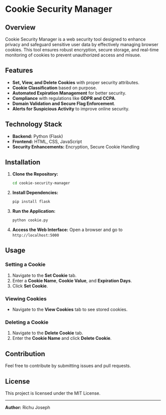 # Cookie Security Manager

## Overview
Cookie Security Manager is a web security tool designed to enhance privacy and safeguard sensitive user data by effectively managing browser cookies. This tool ensures robust encryption, secure storage, and real-time monitoring of cookies to prevent unauthorized access and misuse.

## Features
- **Set, View, and Delete Cookies** with proper security attributes.
- **Cookie Classification** based on purpose.
- **Automated Expiration Management** for better security.
- **Compliance** with regulations like **GDPR and CCPA**.
- **Domain Validation and Secure Flag Enforcement**.
- **Alerts for Suspicious Activity** to improve online security.

## Technology Stack
- **Backend:** Python (Flask)
- **Frontend:** HTML, CSS, JavaScript
- **Security Enhancements:** Encryption, Secure Cookie Handling

## Installation
1. **Clone the Repository:**
   ```sh
   cd cookie-security-manager
   ```
2. **Install Dependencies:**
   ```sh
   pip install flask
   ```
3. **Run the Application:**
   ```sh
   python cookie.py
   ```
4. **Access the Web Interface:**
   Open a browser and go to `http://localhost:5000`

## Usage
### Setting a Cookie
1. Navigate to the **Set Cookie** tab.
2. Enter a **Cookie Name**, **Cookie Value**, and **Expiration Days**.
3. Click **Set Cookie**.

### Viewing Cookies
- Navigate to the **View Cookies** tab to see stored cookies.

### Deleting a Cookie
1. Navigate to the **Delete Cookie** tab.
2. Enter the **Cookie Name** and click **Delete Cookie**.

## Contribution
Feel free to contribute by submitting issues and pull requests.

## License
This project is licensed under the MIT License.

---

**Author:** Richu Joseph

